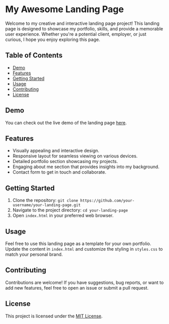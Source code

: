# My Awesome Landing Page

Welcome to my creative and interactive landing page project! This landing page is designed to showcase my portfolio, skills, and provide a memorable user experience. Whether you're a potential client, employer, or just curious, I hope you enjoy exploring this page.

## Table of Contents

- [Demo](#demo)
- [Features](#features)
- [Getting Started](#getting-started)
- [Usage](#usage)
- [Contributing](#contributing)
- [License](#license)

## Demo

You can check out the live demo of the landing page [here](https://pivonn-tech.github.io/simple-landing-page/).

## Features

- Visually appealing and interactive design.
- Responsive layout for seamless viewing on various devices.
- Detailed portfolio section showcasing my projects.
- Engaging about me section that provides insights into my background.
- Contact form to get in touch and collaborate.

## Getting Started

1. Clone the repository: `git clone https://github.com/your-username/your-landing-page.git`
2. Navigate to the project directory: `cd your-landing-page`
3. Open `index.html` in your preferred web browser.

## Usage

Feel free to use this landing page as a template for your own portfolio. Update the content in `index.html` and customize the styling in `styles.css` to match your personal brand.

## Contributing

Contributions are welcome! If you have suggestions, bug reports, or want to add new features, feel free to open an issue or submit a pull request.

## License

This project is licensed under the [MIT License](LICENSE).

